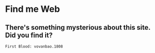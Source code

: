 # Find me Web

## There's something mysterious about this site. Did you find it?

`First Blood: vovanbao.1808`
